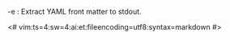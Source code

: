 -e
:    Extract YAML front matter to stdout.

<#
vim:ts=4:sw=4:ai:et:fileencoding=utf8:syntax=markdown
#>
